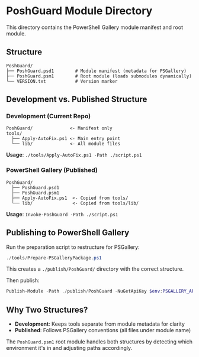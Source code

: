 # PoshGuard Module Directory

This directory contains the PowerShell Gallery module manifest and root module.

## Structure

```
PoshGuard/
├── PoshGuard.psd1        # Module manifest (metadata for PSGallery)
├── PoshGuard.psm1        # Root module (loads submodules dynamically)
└── VERSION.txt           # Version marker
```

## Development vs. Published Structure

### Development (Current Repo)

```
PoshGuard/              <- Manifest only
tools/
  ├── Apply-AutoFix.ps1 <- Main entry point
  └── lib/              <- All module files
```

**Usage**: `./tools/Apply-AutoFix.ps1 -Path ./script.ps1`

### PowerShell Gallery (Published)

```
PoshGuard/
  ├── PoshGuard.psd1
  ├── PoshGuard.psm1
  ├── Apply-AutoFix.ps1  <- Copied from tools/
  └── lib/               <- Copied from tools/lib/
```

**Usage**: `Invoke-PoshGuard -Path ./script.ps1`

## Publishing to PowerShell Gallery

Run the preparation script to restructure for PSGallery:

```powershell
./tools/Prepare-PSGalleryPackage.ps1
```

This creates a `./publish/PoshGuard/` directory with the correct structure.

Then publish:

```powershell
Publish-Module -Path ./publish/PoshGuard -NuGetApiKey $env:PSGALLERY_API_KEY -Verbose
```

## Why Two Structures?

- **Development**: Keeps tools separate from module metadata for clarity
- **Published**: Follows PSGallery conventions (all files under module name)

The `PoshGuard.psm1` root module handles both structures by detecting which environment it's in and adjusting paths accordingly.
